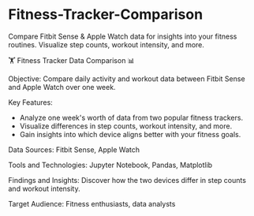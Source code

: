 # Fitness-Tracker-Comparison
Compare Fitbit Sense &amp; Apple Watch data for insights into your fitness routines. Visualize step counts, workout intensity, and more.

🏋️ Fitness Tracker Data Comparison 📊

Objective: Compare daily activity and workout data between Fitbit Sense and Apple Watch over one week.

Key Features:
- Analyze one week's worth of data from two popular fitness trackers.
- Visualize differences in step counts, workout intensity, and more.
- Gain insights into which device aligns better with your fitness goals.

Data Sources: Fitbit Sense, Apple Watch

Tools and Technologies: Jupyter Notebook, Pandas, Matplotlib

Findings and Insights: Discover how the two devices differ in step counts and workout intensity.

Target Audience: Fitness enthusiasts, data analysts

